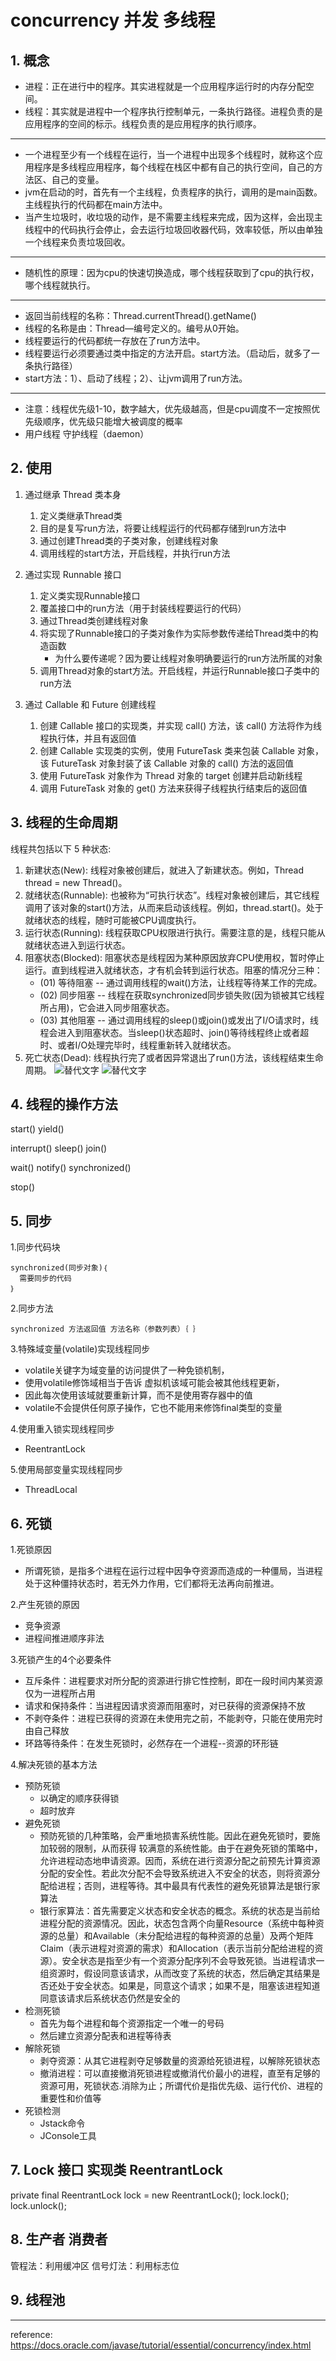 # concurrency 并发 多线程

## 1. 概念
* 进程：正在进行中的程序。其实进程就是一个应用程序运行时的内存分配空间。
* 线程：其实就是进程中一个程序执行控制单元，一条执行路径。进程负责的是应用程序的空间的标示。线程负责的是应用程序的执行顺序。
***
* 一个进程至少有一个线程在运行，当一个进程中出现多个线程时，就称这个应用程序是多线程应用程序，每个线程在栈区中都有自己的执行空间，自己的方法区、自己的变量。
* jvm在启动的时，首先有一个主线程，负责程序的执行，调用的是main函数。主线程执行的代码都在main方法中。
* 当产生垃圾时，收垃圾的动作，是不需要主线程来完成，因为这样，会出现主线程中的代码执行会停止，会去运行垃圾回收器代码，效率较低，所以由单独一个线程来负责垃圾回收。 
***
* 随机性的原理：因为cpu的快速切换造成，哪个线程获取到了cpu的执行权，哪个线程就执行。
***
* 返回当前线程的名称：Thread.currentThread().getName()
* 线程的名称是由：Thread—编号定义的。编号从0开始。
* 线程要运行的代码都统一存放在了run方法中。
* 线程要运行必须要通过类中指定的方法开启。start方法。（启动后，就多了一条执行路径）
* start方法：1）、启动了线程；2）、让jvm调用了run方法。
***
* 注意：线程优先级1-10，数字越大，优先级越高，但是cpu调度不一定按照优先级顺序，优先级只能增大被调度的概率
* 用户线程 守护线程（daemon）
## 2. 使用
1. 通过继承 Thread 类本身
    1. 定义类继承Thread类
    2. 目的是复写run方法，将要让线程运行的代码都存储到run方法中
    3. 通过创建Thread类的子类对象，创建线程对象
    4. 调用线程的start方法，开启线程，并执行run方法

2. 通过实现 Runnable 接口
    1. 定义类实现Runnable接口
    2. 覆盖接口中的run方法（用于封装线程要运行的代码）
    3. 通过Thread类创建线程对象
    4. 将实现了Runnable接口的子类对象作为实际参数传递给Thread类中的构造函数
        * 为什么要传递呢？因为要让线程对象明确要运行的run方法所属的对象
    5. 调用Thread对象的start方法。开启线程，并运行Runnable接口子类中的run方法

3. 通过 Callable 和 Future 创建线程
    1. 创建 Callable 接口的实现类，并实现 call() 方法，该 call() 方法将作为线程执行体，并且有返回值
    2. 创建 Callable 实现类的实例，使用 FutureTask 类来包装 Callable 对象，该 FutureTask 对象封装了该 Callable 对象的 call() 方法的返回值
    3. 使用 FutureTask 对象作为 Thread 对象的 target 创建并启动新线程
    4. 调用 FutureTask 对象的 get() 方法来获得子线程执行结束后的返回值
    
## 3. 线程的生命周期
线程共包括以下 5 种状态:
1. 新建状态(New): 线程对象被创建后，就进入了新建状态。例如，Thread thread = new Thread()。
2. 就绪状态(Runnable): 也被称为“可执行状态”。线程对象被创建后，其它线程调用了该对象的start()方法，从而来启动该线程。例如，thread.start()。处于就绪状态的线程，随时可能被CPU调度执行。
3. 运行状态(Running): 线程获取CPU权限进行执行。需要注意的是，线程只能从就绪状态进入到运行状态。
4. 阻塞状态(Blocked): 阻塞状态是线程因为某种原因放弃CPU使用权，暂时停止运行。直到线程进入就绪状态，才有机会转到运行状态。阻塞的情况分三种：
    * (01) 等待阻塞 -- 通过调用线程的wait()方法，让线程等待某工作的完成。
    * (02) 同步阻塞 -- 线程在获取synchronized同步锁失败(因为锁被其它线程所占用)，它会进入同步阻塞状态。
    * (03) 其他阻塞 -- 通过调用线程的sleep()或join()或发出了I/O请求时，线程会进入到阻塞状态。当sleep()状态超时、join()等待线程终止或者超时、或者I/O处理完毕时，线程重新转入就绪状态。
5. 死亡状态(Dead): 线程执行完了或者因异常退出了run()方法，该线程结束生命周期。
![替代文字](../../resource/concurrency0.jpg)
![替代文字](../../resource/concurrency1.jpg)

## 4. 线程的操作方法
start()
yield()

interrupt()
sleep()
join()

wait()
notify()
synchronized()

stop()

## 5. 同步
1.同步代码块
```text
synchronized(同步对象)｛ 
  需要同步的代码 
｝
```

2.同步方法
```text
synchronized 方法返回值 方法名称（参数列表）｛ ｝
```

3.特殊域变量(volatile)实现线程同步
* volatile关键字为域变量的访问提供了一种免锁机制， 
* 使用volatile修饰域相当于告诉 虚拟机该域可能会被其他线程更新， 
* 因此每次使用该域就要重新计算，而不是使用寄存器中的值 
* volatile不会提供任何原子操作，它也不能用来修饰final类型的变量  

4.使用重入锁实现线程同步  
* ReentrantLock

5.使用局部变量实现线程同步  
* ThreadLocal

## 6. 死锁
1.死锁原因  
* 所谓死锁，是指多个进程在运行过程中因争夺资源而造成的一种僵局，当进程处于这种僵持状态时，若无外力作用，它们都将无法再向前推进。

2.产生死锁的原因  
* 竞争资源
* 进程间推进顺序非法

3.死锁产生的4个必要条件
* 互斥条件：进程要求对所分配的资源进行排它性控制，即在一段时间内某资源仅为一进程所占用
* 请求和保持条件：当进程因请求资源而阻塞时，对已获得的资源保持不放
* 不剥夺条件：进程已获得的资源在未使用完之前，不能剥夺，只能在使用完时由自己释放
* 环路等待条件：在发生死锁时，必然存在一个进程--资源的环形链

4.解决死锁的基本方法  
* 预防死锁
    * 以确定的顺序获得锁
    * 超时放弃
* 避免死锁
    * 预防死锁的几种策略，会严重地损害系统性能。因此在避免死锁时，要施加较弱的限制，从而获得 较满意的系统性能。由于在避免死锁的策略中，允许进程动态地申请资源。因而，系统在进行资源分配之前预先计算资源分配的安全性。若此次分配不会导致系统进入不安全的状态，则将资源分配给进程；否则，进程等待。其中最具有代表性的避免死锁算法是银行家算法
    * 银行家算法：首先需要定义状态和安全状态的概念。系统的状态是当前给进程分配的资源情况。因此，状态包含两个向量Resource（系统中每种资源的总量）和Available（未分配给进程的每种资源的总量）及两个矩阵Claim（表示进程对资源的需求）和Allocation（表示当前分配给进程的资源）。安全状态是指至少有一个资源分配序列不会导致死锁。当进程请求一组资源时，假设同意该请求，从而改变了系统的状态，然后确定其结果是否还处于安全状态。如果是，同意这个请求；如果不是，阻塞该进程知道同意该请求后系统状态仍然是安全的
* 检测死锁
    * 首先为每个进程和每个资源指定一个唯一的号码
    * 然后建立资源分配表和进程等待表
* 解除死锁
    * 剥夺资源：从其它进程剥夺足够数量的资源给死锁进程，以解除死锁状态
    * 撤消进程：可以直接撤消死锁进程或撤消代价最小的进程，直至有足够的资源可用，死锁状态.消除为止；所谓代价是指优先级、运行代价、进程的重要性和价值等
* 死锁检测
    * Jstack命令
    * JConsole工具

## 7. Lock 接口 实现类 ReentrantLock
private final ReentrantLock lock = new ReentrantLock();
lock.lock();
lock.unlock();

## 8. 生产者 消费者
管程法：利用缓冲区
信号灯法：利用标志位


## 9. 线程池


***
reference: https://docs.oracle.com/javase/tutorial/essential/concurrency/index.html